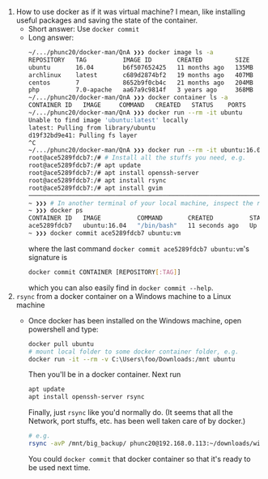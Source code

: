 1. How to use docker as if it was virtual machine? I mean, like
   installing useful packages and saving the state of the container.
   - Short answer: Use `docker commit`
   - Long answer:
     ```bash
     ~/.../phunc20/docker-man/QnA ❯❯❯ docker image ls -a
     REPOSITORY   TAG          IMAGE ID       CREATED         SIZE
     ubuntu       16.04        b6f507652425   11 months ago   135MB
     archlinux    latest       c689d2874bf2   19 months ago   407MB
     centos       7            8652b9f0cb4c   21 months ago   204MB
     php          7.0-apache   aa67a9c9814f   3 years ago     368MB
     ~/.../phunc20/docker-man/QnA ❯❯❯ docker container ls -a
     CONTAINER ID   IMAGE     COMMAND   CREATED   STATUS    PORTS     NAMES
     ~/.../phunc20/docker-man/QnA ❯❯❯ docker run --rm -it ubuntu
     Unable to find image 'ubuntu:latest' locally
     latest: Pulling from library/ubuntu
     d19f32bd9e41: Pulling fs layer
     ^C
     ~/.../phunc20/docker-man/QnA ❯❯❯ docker run --rm -it ubuntu:16.04
     root@ace5289fdcb7:/# # Install all the stuffs you need, e.g.
     root@ace5289fdcb7:/# apt update
     root@ace5289fdcb7:/# apt install openssh-server
     root@ace5289fdcb7:/# apt install rsync
     root@ace5289fdcb7:/# apt install gvim
     ────────────────────────────────────────────────────────────────────────
     ~ ❯❯❯ # In another terminal of your local machine, inspect the running container
     ~ ❯❯❯ docker ps
     CONTAINER ID   IMAGE          COMMAND       CREATED          STATUS          PORTS     NAMES
     ace5289fdcb7   ubuntu:16.04   "/bin/bash"   11 seconds ago   Up 10 seconds             laughing_wescoff
     ~ ❯❯❯ docker commit ace5289fdcb7 ubuntu:vm
     ```
     where the last command `docker commit ace5289fdcb7 ubuntu:vm`'s signature is
     ```sh
     docker commit CONTAINER [REPOSITORY[:TAG]]
     ```
     which you can also easily find in `docker commit --help`.
1. `rsync` from a docker container on a Windows machine to a Linux machine
   - Once docker has been installed on the Windows machine, open powershell
     and type:
     ```sh
     docker pull ubuntu
     # mount local folder to some docker container folder, e.g.
     docker run -it --rm -v C:\Users\foo/Downloads:/mnt ubuntu
     ```
     Then you'll be in a docker container. Next run
     ```sh
     apt update
     apt install openssh-server rsync
     ```
     Finally, just `rsync` like you'd normally do. (It seems that all
     the Network, port stuffs, etc. has been well taken care of by docker.)
     ```sh
     # e.g.
     rsync -avP /mnt/big_backup/ phunc20@192.168.0.113:~/downloads/win_backup/
     ```
       
     You could `docker commit` that docker container so that it's ready to be
     used next time.


















